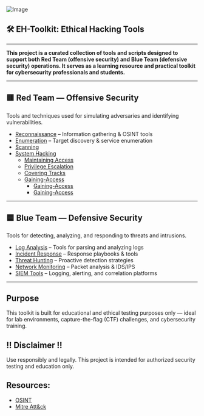 ![Image](https://github.com/user-attachments/assets/896b770a-1c0d-4014-9d43-0390f09fa1fa)

## 🛠️ EH-Toolkit: Ethical Hacking Tools

---

**This project is a curated collection of tools and scripts designed to support both Red Team (offensive security) and Blue Team (defensive security) operations. It serves as a learning resource and practical toolkit for cybersecurity professionals and students.**

---

## 🟥 Red Team — Offensive Security

Tools and techniques used for simulating adversaries and identifying vulnerabilities.

- [Reconnaissance](./Red-Team/Reconnaissance) – Information gathering & OSINT tools
- [Enumeration](./Red-Team/Enumeration) – Target discovery & service enumeration
- [Scanning](./Red-Team/Scanning)  
- [System Hacking](./Red-Team/System-Hacking)  
  - [Maintaining Access](./Red-Team/System-Hacking/Maintaining-Access)  
  - [Privilege Escalation](./Red-Team/System-Hacking/Privilege-Escalation)  
  - [Covering Tracks](./Red-Team/System-Hacking/Covering-Tracks)
  - [Gaining-Access](./Red-Team/System-Hacking/Gaining-Access)
    - [Gaining-Access](./Red-Team/System-Hacking/Gaining-Access/Passwd-Cracking)
    - [Gaining-Access](./Red-Team/System-Hacking/Gaining-Access/WIFI)
  
---
  
## 🟦 Blue Team — Defensive Security

Tools for detecting, analyzing, and responding to threats and intrusions.

- [Log Analysis](./Blue-Team/Log-Analysis) – Tools for parsing and analyzing logs
- [Incident Response](./Blue-Team/Incident-Response) – Response playbooks & tools
- [Threat Hunting](./Blue-Team/Threat-Hunting) – Proactive detection strategies
- [Network Monitoring](./Blue-Team/Network-Monitoring) – Packet analysis & IDS/IPS
- [SIEM Tools](./Blue-Team/SIEM-Tools) – Logging, alerting, and correlation platforms

---

## Purpose

This toolkit is built for educational and ethical testing purposes only — ideal for lab environments, capture-the-flag (CTF) challenges, and cybersecurity training.

## !! Disclaimer !!

Use responsibly and legally. This project is intended for authorized security testing and education only.

## Resources:

- [OSINT](https://osintframework.com/)
- [Mitre Att&ck](https://attack.mitre.org/)


